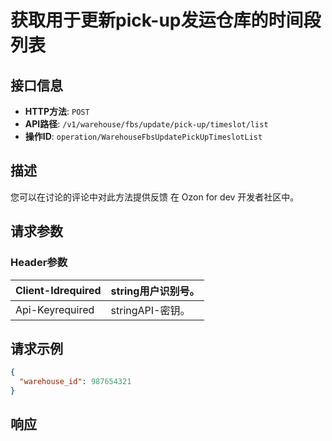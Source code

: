 # 获取用于更新pick-up发运仓库的时间段列表

## 接口信息

- **HTTP方法**: `POST`
- **API路径**: `/v1/warehouse/fbs/update/pick-up/timeslot/list`
- **操作ID**: `operation/WarehouseFbsUpdatePickUpTimeslotList`

## 描述

您可以在讨论的评论中对此方法提供反馈 在 Ozon for dev 开发者社区中。

## 请求参数

### Header参数

| Client-Idrequired | string用户识别号。 |
|---|---|
| Api-Keyrequired | stringAPI-密钥。 |

## 请求示例

```json
{
  "warehouse_id": 987654321
}
```

## 响应
